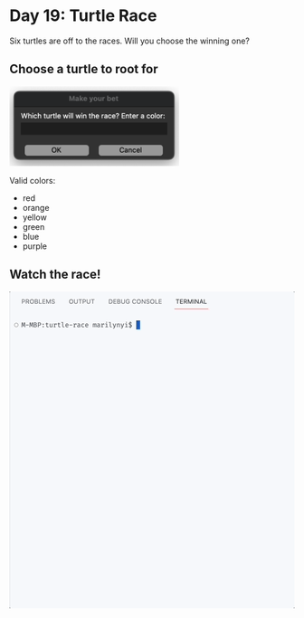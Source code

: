 # Day 19: Turtle Race

Six turtles are off to the races. Will you choose the winning one?

## Choose a turtle to root for

<img src="https://github.com/marilynyi/100-days-of-code-python/blob/main/days-11-20/day-19/turtle-race/pick_color.png" width=300>

Valid colors:
- red
- orange
- yellow
- green
- blue
- purple

## Watch the race!

<img src="https://github.com/marilynyi/100-days-of-code-python/blob/main/days-11-20/day-19/turtle-race/demo.gif">